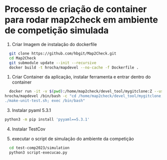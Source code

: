 # Processo de criação de container para rodar map2check em ambiente de competição simulada

1. Criar Imagem de instalação do dockerfile

```bash
  git clone https://github.com/hbgit/Map2Check.git
  cd Map2Check
  git submodule update --init --recursive
  docker build -t hrocha/mapdevel --no-cache -f Dockerfile .
```

1. Criar Container da aplicação, instalar ferramenta e entrar dentro do container

  ```bash
    docker run -it -v $(pwd):/home/map2check/devel_tool/mygitclone:Z --user $(id -u):$(id -g) \
  hrocha/mapdevel /bin/bash -c "cd /home/map2check/devel_tool/mygitclone; ./make-release.sh; \ 
  ./make-unit-test.sh; exec /bin/bash"
  ```

3. Instalar pyaml 5.3.1

```bash
python3 -m pip install 'pyyaml==5.3.1'
```

4. Instalar TestCov

5. executar o script de simulação do ambiente da competição

```bash
  cd test-comp2023/simulation
  python3 script-execucao.py
```
